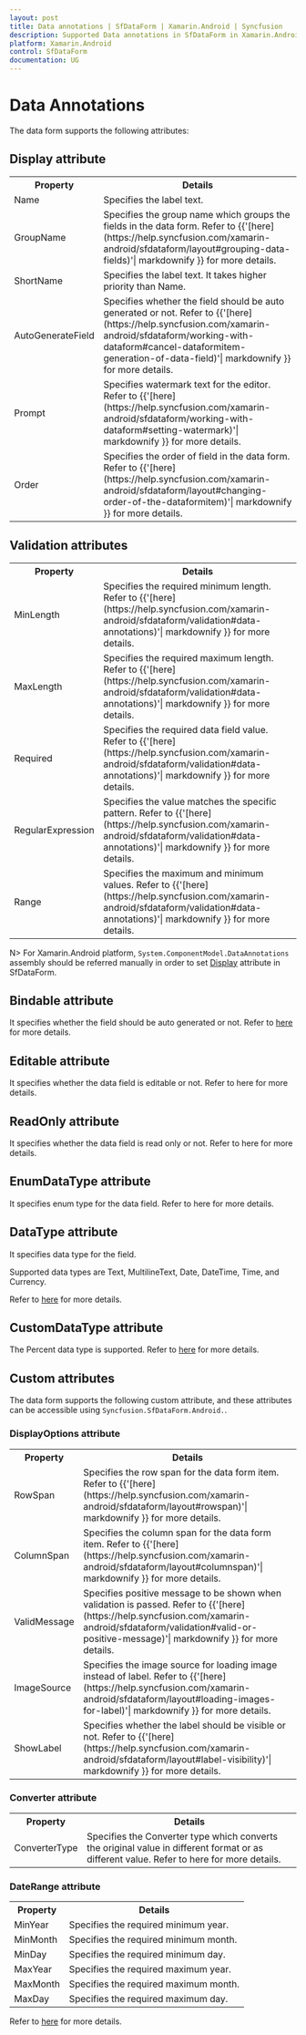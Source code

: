 ```yaml
---
layout: post
title: Data annotations | SfDataForm | Xamarin.Android | Syncfusion
description: Supported Data annotations in SfDataForm in Xamarin.Android.
platform: Xamarin.Android
control: SfDataForm
documentation: UG
---
```


# Data Annotations

The data form supports the following attributes:

## Display attribute

<table>
<tr>
<th>Property</th>
<th>Details</th>
</tr>
<tr>
<td>
Name
</td>
<td>
Specifies the label text.
</td>
</tr>
<tr>
<td>
GroupName
</td>
<td>
Specifies the group name which groups the fields in the data form. Refer to {{'[here](https://help.syncfusion.com/xamarin-android/sfdataform/layout#grouping-data-fields)'| markdownify }} for more details.
</td>
</tr>
<tr>
<td>
ShortName
</td>
<td>
Specifies the label text. It takes higher priority than Name.
</td>
</tr>
<tr>
<td>
AutoGenerateField
</td>
<td>
Specifies whether the field should be auto generated or not. Refer to {{'[here](https://help.syncfusion.com/xamarin-android/sfdataform/working-with-dataform#cancel-dataformitem-generation-of-data-field)'| markdownify }} for more details.
</td>
</tr>
<tr>
<td>
Prompt
</td>
<td>
Specifies watermark text for the editor. Refer to {{'[here](https://help.syncfusion.com/xamarin-android/sfdataform/working-with-dataform#setting-watermark)'| markdownify }} for more details.
</td>
</tr>
<tr>
<td>
Order
</td>
<td>
Specifies the order of field in the data form. Refer to {{'[here](https://help.syncfusion.com/xamarin-android/sfdataform/layout#changing-order-of-the-dataformitem)'| markdownify }} for more details.
</td>
</tr>
</table>

## Validation attributes

<table>
<tr>
<th>
Property
</th>
<th>
Details
</th>
</tr>
<tr>
<td>
MinLength
</td>
<td>
Specifies the required minimum length. Refer to {{'[here](https://help.syncfusion.com/xamarin-android/sfdataform/validation#data-annotations)'| markdownify }} for more details.
</td>
</tr>
<tr>
<td>
MaxLength

</td>
<td>
Specifies the required maximum length. Refer to {{'[here](https://help.syncfusion.com/xamarin-android/sfdataform/validation#data-annotations)'| markdownify }} for more details.
</td>
</tr>
<tr>
<td>
Required

</td>
<td>
Specifies the required data field value. Refer to {{'[here](https://help.syncfusion.com/xamarin-android/sfdataform/validation#data-annotations)'| markdownify }} for more details.
</td>
</tr>
<tr>
<td>
RegularExpression

</td>
<td>
Specifies the value matches the specific pattern. Refer to {{'[here](https://help.syncfusion.com/xamarin-android/sfdataform/validation#data-annotations)'| markdownify }} for more details.
</td>
</tr>
<tr>
<td>
Range

</td>
<td>
Specifies the maximum and minimum values. Refer to {{'[here](https://help.syncfusion.com/xamarin-android/sfdataform/validation#data-annotations)'| markdownify }} for more details.
</td>
</tr>
</table>

N> For Xamarin.Android platform, `System.ComponentModel.DataAnnotations` assembly should be referred manually in order to set [Display](https://apisof.net/catalog/System.ComponentModel.DataAnnotations.DisplayAttribute) attribute in SfDataForm.  

## Bindable attribute

It specifies whether the field should be auto generated or not. Refer to [here](https://help.syncfusion.com/xamarin-android/sfdataform/working-with-dataform#cancel-dataformitem-generation-of-data-field) for more details.

## Editable attribute

It specifies whether the data field is editable or not. Refer to here for more details. 

## ReadOnly attribute

It specifies whether the data field is read only or not. Refer to here for more details.

## EnumDataType attribute

It specifies enum type for the data field. Refer to here for more details.

## DataType attribute

It specifies data type for the field.

Supported data types are Text, MultilineText, Date, DateTime, Time, and Currency.

Refer to [here](https://help.syncfusion.com/xamarin-android/sfdataform/working-with-dataform#auto-generating-dataformitems-for-data-field) for more details.

## CustomDataType attribute

The Percent data type is supported. Refer to [here](https://help.syncfusion.com/xamarin-android/sfdataform/working-with-dataform#auto-generating-dataformitems-for-data-field) for more details.

## Custom attributes
The data form supports the following custom attribute, and these attributes can be accessible using `Syncfusion.SfDataForm.Android.`.

### DisplayOptions attribute

<table>
<tr>
<th>
Property
</th>
<th>
Details
</th>
</tr>
<tr>
<td>
RowSpan
</td>
<td>
Specifies the row span for the data form item. Refer to {{'[here](https://help.syncfusion.com/xamarin-android/sfdataform/layout#rowspan)'| markdownify }} for more details.
</td>
</tr>
<tr>
<td>
ColumnSpan
</td>
<td>
Specifies the column span for the data form item. Refer to {{'[here](https://help.syncfusion.com/xamarin-android/sfdataform/layout#columnspan)'| markdownify }} for more details.
</td>
</tr>
<tr>
<td>
ValidMessage
</td>
<td>
Specifies positive message to be shown when validation is passed. Refer to {{'[here](https://help.syncfusion.com/xamarin-android/sfdataform/validation#valid-or-positive-message)'| markdownify }} for more details.
</td>
</tr>
<tr>
<td>
ImageSource
</td>
<td>
Specifies the image source for loading image instead of label. Refer to {{'[here](https://help.syncfusion.com/xamarin-android/sfdataform/layout#loading-images-for-label)'| markdownify }} for more details.
</td>
</tr>
<tr>
<td>
ShowLabel
</td>
<td>
Specifies whether the label should be visible or not. Refer to {{'[here](https://help.syncfusion.com/xamarin-android/sfdataform/layout#label-visibility)'| markdownify }} for more details.
</td>
</tr>
</table>

### Converter attribute

<table>
<tr>
<th>
Property
</th>
<th>
Details
</th>
</tr>
<tr>
<td>
ConverterType
</td>
<td>
Specifies the Converter type which converts the original value in different format or as different value. Refer to here for more details.
</td>
</tr>
</table>

### DateRange attribute

<table>
<tr>
<th>
Property
</th>
<th>
Details
</th>
</tr>
<tr>
<td>
MinYear
</td>
<td>
Specifies the required minimum year.
</td>
</tr>
<tr>
<td>
MinMonth
</td>
<td>
Specifies the required minimum month.
</td>
</tr>
<tr>
<td>
MinDay
</td>
<td>
Specifies the required minimum day.
</td>
</tr>
<tr>
<td>
MaxYear
</td>
<td>
Specifies the required maximum year.
</td>
</tr>
<tr>
<td>
MaxMonth
</td>
<td>
Specifies the required maximum month.
</td>
</tr>
<tr>
<td>
MaxDay
</td>
<td>
Specifies the required maximum day.
</td>
</tr>
</table>

Refer to [here](https://help.syncfusion.com/xamarin-android/sfdataform/validation#data-annotations) for more details.
